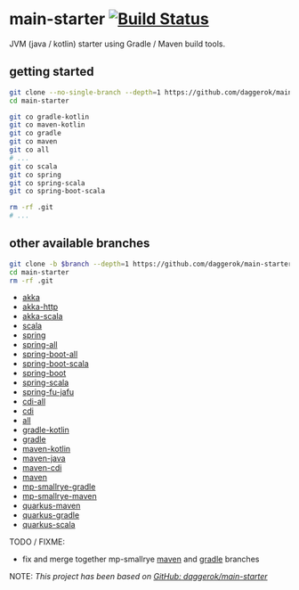 # main-starter [![Build Status](https://travis-ci.org/daggerok/main-starter.svg?branch=master)](https://travis-ci.org/daggerok/main-starter)
JVM (java / kotlin) starter using Gradle / Maven build tools.

## getting started

```bash
git clone --no-single-branch --depth=1 https://github.com/daggerok/main-starter.git
cd main-starter

git co gradle-kotlin
git co maven-kotlin
git co gradle
git co maven
git co all
# ...
git co scala
git co spring
git co spring-scala
git co spring-boot-scala

rm -rf .git
# ...
```

## other available branches

```bash
git clone -b $branch --depth=1 https://github.com/daggerok/main-starter.git
cd main-starter
rm -rf .git
```

* [akka](https://github.com/daggerok/main-starter/tree/akka/)
* [akka-http](https://github.com/daggerok/main-starter/tree/akka-http/)
* [akka-scala](https://github.com/daggerok/main-starter/tree/akka-scala/)
* [scala](https://github.com/daggerok/main-starter/tree/scala/)
* [spring](https://github.com/daggerok/main-starter/tree/spring/)
* [spring-all](https://github.com/daggerok/main-starter/tree/spring-all/)
* [spring-boot-all](https://github.com/daggerok/main-starter/tree/spring-boot-all/)
* [spring-boot-scala](https://github.com/daggerok/main-starter/tree/spring-boot-scala/)
* [spring-boot](https://github.com/daggerok/main-starter/tree/spring-boot/)
* [spring-scala](https://github.com/daggerok/main-starter/tree/spring-fu-jafu/)
* [spring-fu-jafu](https://github.com/daggerok/main-starter/tree/spring-scala/)
* [cdi-all](https://github.com/daggerok/main-starter/tree/cdi-all/)
* [cdi](https://github.com/daggerok/main-starter/tree/cdi/)
* [all](https://github.com/daggerok/main-starter/tree/all/)
* [gradle-kotlin](https://github.com/daggerok/main-starter/tree/gradle-kotlin/)
* [gradle](https://github.com/daggerok/main-starter/tree/gradle/)
* [maven-kotlin](https://github.com/daggerok/main-starter/tree/maven-kotlin/)
* [maven-java](https://github.com/daggerok/main-starter/tree/maven-java/)
* [maven-cdi](https://github.com/daggerok/main-starter/tree/maven-cdi/)
* [maven](https://github.com/daggerok/main-starter/tree/maven/)
* [mp-smallrye-gradle](https://github.com/daggerok/main-starter/tree/mp-smallrye-gradle/)
* [mp-smallrye-maven](https://github.com/daggerok/main-starter/tree/mp-smallrye-maven/)
* [quarkus-maven](https://github.com/daggerok/main-starter/tree/quarkus-mavem/)
* [quarkus-gradle](https://github.com/daggerok/main-starter/tree/quarkus-gradle/)
* [quarkus-scala](https://github.com/daggerok/main-starter/tree/quarkus-scala/)

TODO / FIXME:
* fix and merge together mp-smallrye [maven](https://github.com/daggerok/main-starter/tree/mp-smallrye-maven/) and [gradle](https://github.com/daggerok/main-starter/tree/mp-smallrye-gradle/) branches

NOTE: _This project has been based on [GitHub: daggerok/main-starter](https://github.com/daggerok/main-starter)_

<!--
_update versions_

```bash
./mvnw versions:display-property-updates
./gradlew dependencyUpdates -Drevision=release
```
-->
